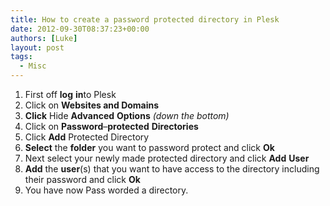 ```yaml
---
title: How to create a password protected directory in Plesk
date: 2012-09-30T08:37:23+00:00
authors: [Luke]
layout: post
tags:
  - Misc
---
```

<ol start="1">
  <li>
    First off <strong>log</strong> <strong>in</strong>to Plesk
  </li>
  <li>
    Click on <strong>Websites and Domains</strong>
  </li>
  <li>
    <strong>Click</strong> Hide <strong>Advanced</strong> <strong>Options</strong><em> (down the bottom)</em>
  </li>
  <li>
    Click on <strong>Password</strong>&#8211;<strong>protected</strong> <strong>Directories</strong>
  </li>
  <li>
    Click <strong>Add</strong> Protected Directory
  </li>
  <li>
    <strong>Select</strong> the <strong>folder</strong> you want to password protect and click <strong>Ok</strong>
  </li>
  <li>
    Next select your newly made protected directory and click <strong>Add</strong> <strong>User</strong>
  </li>
  <li>
    <strong>Add</strong> the <strong>user</strong>(s) that you want to have access to the directory including their password and click <strong>Ok</strong>
  </li>
  <li>
    You have now Pass worded a directory.
  </li>
</ol>